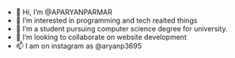 - 👋 Hi, I’m @APARYANPARMAR
- 👀 I’m interested in programming and tech realted things
- 🌱 I’m a student pursuing computer science degree for university. 
- 💞️ I’m looking to collaborate on website development
- 📫 I am on instagram as @aryanp3695

<!---
APARYANPARMAR/APARYANPARMAR is a ✨ special ✨ repository because its `README.md` (this file) appears on your GitHub profile.
You can click the Preview link to take a look at your changes.
--->
